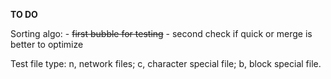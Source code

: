 **TO DO**

Sorting algo:
	- ~~first bubble for testing~~
	- second check if quick or merge is better to optimize

Test file type: n, network files; c, character special file; b, block special file.
